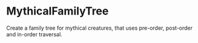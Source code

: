 # MythicalFamilyTree
Create a family tree for mythical creatures, that uses pre-order, post-order and in-order traversal.
